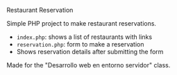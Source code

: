 Restaurant Reservation

Simple PHP project to make restaurant reservations.
- `index.php`: shows a list of restaurants with links  
- `reservation.php`: form to make a reservation  
- Shows reservation details after submitting the form

Made for the "Desarrollo web en entorno servidor" class.
